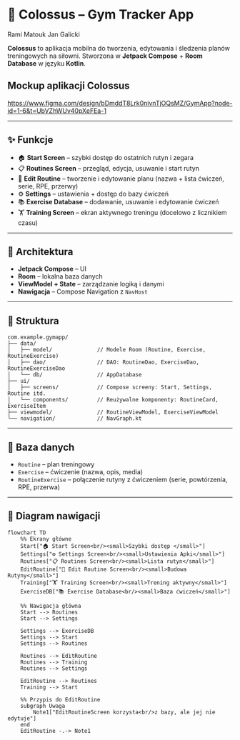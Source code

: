 
# 📱 Colossus – Gym Tracker App
Rami Matouk
Jan Galicki

**Colossus** to aplikacja mobilna do tworzenia, edytowania i śledzenia planów treningowych na siłowni.
Stworzona w **Jetpack Compose** + **Room Database** w języku **Kotlin**.

## Mockup aplikacji Colossus

https://www.figma.com/design/bDmddT8Lrk0nivnTjOQsMZ/GymApp?node-id=1-6&t=UbVZhWUv40pXeFEa-1


---

## ✨ Funkcje

* 🏠 **Start Screen** – szybki dostęp do ostatnich rutyn i zegara
* 📋 **Routines Screen** – przegląd, edycja, usuwanie i start rutyn
* 📝 **Edit Routine** – tworzenie i edytowanie planu (nazwa + lista ćwiczeń, serie, RPE, przerwy)
* ⚙️ **Settings** – ustawienia + dostęp do bazy ćwiczeń
* 📚 **Exercise Database** – dodawanie, usuwanie i edytowanie ćwiczeń
* 🏋️ **Training Screen** – ekran aktywnego treningu (docelowo z licznikiem czasu)

---

## 🧱 Architektura

* **Jetpack Compose** – UI
* **Room** – lokalna baza danych
* **ViewModel + State** – zarządzanie logiką i danymi
* **Nawigacja** – Compose Navigation z `NavHost`

---

## 📂 Struktura

```
com.example.gymapp/
├── data/
│   ├── model/              // Modele Room (Routine, Exercise, RoutineExercise)
│   ├── dao/                // DAO: RoutineDao, ExerciseDao, RoutineExerciseDao
│   └── db/                 // AppDatabase
├── ui/
│   ├── screens/            // Compose screeny: Start, Settings, Routine itd.
│   └── components/         // Reużywalne komponenty: RoutineCard, ExerciseItem
├── viewmodel/              // RoutineViewModel, ExerciseViewModel
└── navigation/             // NavGraph.kt
```

---

## 💾 Baza danych

* `Routine` – plan treningowy
* `Exercise` – ćwiczenie (nazwa, opis, media)
* `RoutineExercise` – połączenie rutyny z ćwiczeniem (serie, powtórzenia, RPE, przerwa)

---

## 🔄 Diagram nawigacji

```mermaid
flowchart TD
    %% Ekrany główne
    Start["🏠 Start Screen<br/><small>Szybki dostęp </small>"]
    Settings["⚙️ Settings Screen<br/><small>Ustawienia Apki</small>"]
    Routines["📋 Routines Screen<br/><small>Lista rutyn</small>"]
    EditRoutine["📝 Edit Routine Screen<br/><small>Budowa Rutyny</small>"]
    Training["🏋️ Training Screen<br/><small>Trening aktywny</small>"]
    ExerciseDB["📚 Exercise Database<br/><small>Baza ćwiczeń</small>"]

    %% Nawigacja główna
    Start --> Routines
    Start --> Settings

    Settings --> ExerciseDB
    Settings --> Start
    Settings --> Routines

    Routines --> EditRoutine
    Routines --> Training
    Routines --> Settings

    EditRoutine --> Routines
    Training --> Start

    %% Przypis do EditRoutine
    subgraph Uwaga
        Note1["EditRoutineScreen korzysta<br/>z bazy, ale jej nie edytuje"]
    end
    EditRoutine -.-> Note1
```



